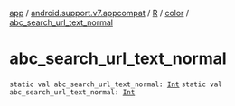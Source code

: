 [app](../../../index.md) / [android.support.v7.appcompat](../../index.md) / [R](../index.md) / [color](index.md) / [abc_search_url_text_normal](.)

# abc_search_url_text_normal

`static val abc_search_url_text_normal: `[`Int`](https://kotlinlang.org/api/latest/jvm/stdlib/kotlin/-int/index.html)
`static val abc_search_url_text_normal: `[`Int`](https://kotlinlang.org/api/latest/jvm/stdlib/kotlin/-int/index.html)